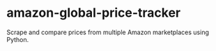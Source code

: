 # amazon-global-price-tracker
Scrape and compare prices from multiple Amazon marketplaces using Python.
